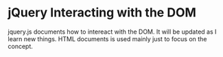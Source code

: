 # jQuery Interacting with the DOM

jquery.js documents how to intereact with the DOM. It will be updated as I learn new things. HTML documents is used mainly just to focus on the concept. 
